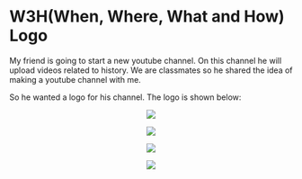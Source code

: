 # W3H(When, Where, What and How) Logo
My friend is going to start a new youtube channel. On this channel he will upload videos related to history. We are classmates so he shared the idea of making a youtube channel with me. 

So he wanted a logo for his channel. The logo is shown below:


<p text align="center"><img src="https://user-images.githubusercontent.com/54719422/97739525-f4284b80-1b05-11eb-8eb4-37707795e016.png"></p>

<p text align="center"><img src="https://user-images.githubusercontent.com/54719422/97739514-f094c480-1b05-11eb-926b-389e7fcb45cb.png"></p>

<p text align="center"><img src="https://user-images.githubusercontent.com/54719422/97739834-66009500-1b06-11eb-90b9-421623aa42bc.png"></p>

<p text align="center"><img src="https://user-images.githubusercontent.com/54719422/97739972-90eae900-1b06-11eb-897d-262eb58f72de.png"></p>
